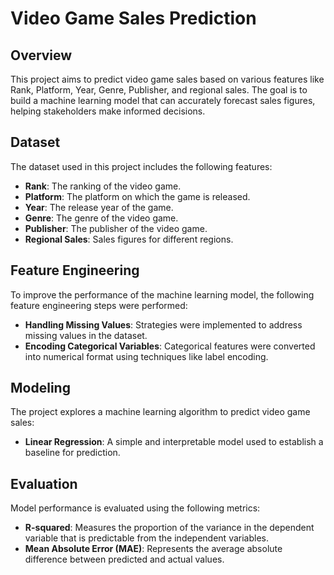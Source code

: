 # Video Game Sales Prediction

## Overview
This project aims to predict video game sales based on various features like Rank, Platform, Year, Genre, Publisher, and regional sales. The goal is to build a machine learning model that can accurately forecast sales figures, helping stakeholders make informed decisions.

## Dataset
The dataset used in this project includes the following features:

- **Rank**: The ranking of the video game.
- **Platform**: The platform on which the game is released.
- **Year**: The release year of the game.
- **Genre**: The genre of the video game.
- **Publisher**: The publisher of the video game.
- **Regional Sales**: Sales figures for different regions.

## Feature Engineering
To improve the performance of the machine learning model, the following feature engineering steps were performed:

- **Handling Missing Values**: Strategies were implemented to address missing values in the dataset.
- **Encoding Categorical Variables**: Categorical features were converted into numerical format using techniques like label encoding.

## Modeling
The project explores a machine learning algorithm to predict video game sales:

- **Linear Regression**: A simple and interpretable model used to establish a baseline for prediction.

## Evaluation
Model performance is evaluated using the following metrics:

- **R-squared**: Measures the proportion of the variance in the dependent variable that is predictable from the independent variables.
- **Mean Absolute Error (MAE)**: Represents the average absolute difference between predicted and actual values.
